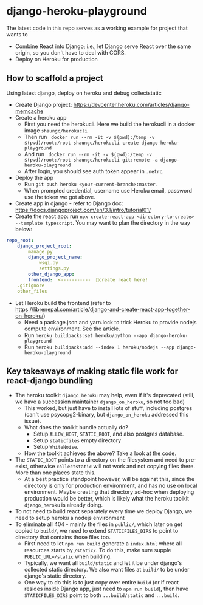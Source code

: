 # django-heroku-playground

The latest code in this repo serves as a working example for project that wants to
- Combine React into Django; i.e., let Django serve React over the same origin, so you don't have to deal with CORS.
- Deploy on Heroku for production

## How to scaffold a project

Using latest django, deploy on heroku and debug collectstatic

- Create Django project: https://devcenter.heroku.com/articles/django-memcache
- Create a heroku app
    - First you need the herokucli. Here we build the herokucli in a docker image `shaungc/herokucli`
    - Then run ` docker run --rm -it -v $(pwd):/temp -v $(pwd)/root:/root shaungc/herokucli create django-heroku-playground`
    - And run ` docker run --rm -it -v $(pwd):/temp -v $(pwd)/root:/root shaungc/herokucli git:remote -a django-heroku-playground`
    - After login, you should see auth token appear in `.netrc`.
- Deploy the app
    - Run `git push heroku <your-current-branch>:master`.
    - When prompted credential, username use Heroku email, password use the token we got above.
- Create app in django - refer to Django doc: https://docs.djangoproject.com/en/3.1/intro/tutorial01/
- Create the react app: run `npx create-react-app <directory-to-create> --template typescript`. You may want to plan the directory in the way below:
```yml
repo_root:
    django_project_root:
        manage.py
        django_project_name:
            wsgi.py
            settings.py
        other_django_app:
        frontend:  <-----------  💬create react here!
    .gitignore
    other_files
```
- Let Heroku build the frontend (refer to https://librenepal.com/article/django-and-create-react-app-together-on-heroku/)
    - Need a package.json and yarn.lock to trick Heroku to provide nodejs compute environment. See the article.
    - Run `heroku buildpacks:set heroku/python --app django-heroku-playground`
    - Run `heroku buildpacks:add --index 1 heroku/nodejs --app django-heroku-playground` 

## Key takeaways of making static file work for react-django bundling
- The heroku toolkit `django_heroku` may help, even if it's deprecated (still, we have a succession maintainer `django_on_heroku`, so not too bad)
    - This worked, but just have to install lots of stuff, including postgres (can't use psycopg2-binary, but `django_on_heroku` addressed this issue).
    - What does the toolkit bundle actually do?
        - Setup `ALLOW_HOST`, `STATIC_ROOT`, and also postgres database.
        - Setup `staticfiles` empty directory
        - Setup `WhiteNoise`.
    - How the toolkit achieves the above? Take a look at [the code](https://github.com/heroku/django-heroku/blob/master/django_heroku/core.py).
- The `STATIC_ROOT` points to a directory on the filesystem and need to pre-exist, otherwise `collectstatic` will not work and not copying files there. More than one places state this.
    - At a best practice standpoint however, will be against this, since the directory is only for production environment, and has no use on local environment. Maybe creating that directory ad-hoc when deploying production would be better, which is likely what the heroku toolkit `django_heroku` is already doing.
- To not need to build react separately every time we deploy Django, we need to setup heroku a nodejs environment
- To eliminate all 404 - mainly the files in `public/`, which later on get copied to `build/`, we need to extend `STATICFILES_DIRS` to point to directory that contains those files too.
    - First need to let `npm run build` generate a `index.html` where all resources starts by `/static/`. To do this, make sure supple `PUBLIC_URL=/static` when building.
    - Typically, we want all `build/static` and let it be under django's collected static directory. We also want files at `build/` to be under django's static directory.
    - One way to do this is to just copy over entire `build` (or if react resides inside Django app, just need to `npm run build`), then have `STATICFILES_DIRS` point to both `...build/static` and `...build`.